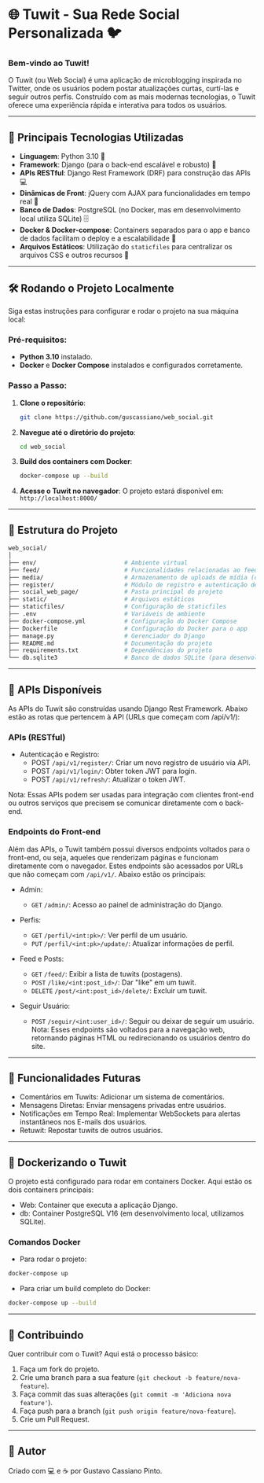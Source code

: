 # 🌐 **Tuwit** - Sua Rede Social Personalizada 🐦

### **Bem-vindo ao Tuwit!**
O Tuwit (ou Web Social) é uma aplicação de microblogging inspirada no Twitter, onde os usuários podem postar atualizações curtas, curtí-las e seguir outros perfis. Construído com as mais modernas tecnologias, o Tuwit oferece uma experiência rápida e interativa para todos os usuários.

---

## 🚀 **Principais Tecnologias Utilizadas**

- **Linguagem**: Python 3.10 🐍
- **Framework**: Django (para o back-end escalável e robusto) 🌱
- **APIs RESTful**: Django Rest Framework (DRF) para construção das APIs 💻
- **Dinâmicas de Front**: jQuery com AJAX para funcionalidades em tempo real 🎨
- **Banco de Dados**: PostgreSQL (no Docker, mas em desenvolvimento local utiliza SQLite) 🗄️
- **Docker & Docker-compose**: Containers separados para o app e banco de dados facilitam o deploy e a escalabilidade 🐳
- **Arquivos Estáticos**: Utilização do `staticfiles` para centralizar os arquivos CSS e outros recursos 📂

---

## 🛠️ **Rodando o Projeto Localmente**

Siga estas instruções para configurar e rodar o projeto na sua máquina local:

### Pré-requisitos:

- **Python 3.10** instalado.
- **Docker** e **Docker Compose** instalados e configurados corretamente.

### Passo a Passo:

1. **Clone o repositório**:
    ```bash
    git clone https://github.com/guscassiano/web_social.git
    ```

2. **Navegue até o diretório do projeto**:
    ```bash
    cd web_social
    ```

3. **Build dos containers com Docker**:
    ```bash
    docker-compose up --build
    ```

4. **Acesse o Tuwit no navegador**:
    O projeto estará disponível em: `http://localhost:8000/`

---

## 📂 **Estrutura do Projeto**

```bash
web_social/
│
├── env/                         # Ambiente virtual
├── feed/                        # Funcionalidades relacionadas ao feed
├── media/                       # Armazenamento de uploads de mídia (como imagens de perfil)
├── register/                    # Módulo de registro e autenticação de usuários
├── social_web_page/             # Pasta principal do projeto
├── static/                      # Arquivos estáticos
├── staticfiles/                 # Configuração de staticfiles
├── .env                         # Variáveis de ambiente
├── docker-compose.yml           # Configuração do Docker Compose
├── Dockerfile                   # Configuração do Docker para o app
├── manage.py                    # Gerenciador do Django
├── README.md                    # Documentação do projeto
├── requirements.txt             # Dependências do projeto
└── db.sqlite3                   # Banco de dados SQLite (para desenvolvimento)
```

---

## 📡 **APIs Disponíveis**

As APIs do Tuwit são construídas usando Django Rest Framework. Abaixo estão as rotas que pertencem à API (URLs que começam com /api/v1/):

### **APIs (RESTful)**
- Autenticação e Registro:
  - POST `/api/v1/register/`: Criar um novo registro de usuário via API.
  - POST `/api/v1/login/`: Obter token JWT para login.
  - POST `/api/v1/refresh/`: Atualizar o token JWT.
      
Nota: Essas APIs podem ser usadas para integração com clientes front-end ou outros serviços que precisem se comunicar diretamente com o back-end.

### **Endpoints do Front-end**
Além das APIs, o Tuwit também possui diversos endpoints voltados para o front-end, ou seja, aqueles que renderizam páginas e funcionam diretamente com o navegador. Estes endpoints são acessados por URLs que não começam com `/api/v1/`. Abaixo estão os principais:

- Admin:
  - `GET` `/admin/`: Acesso ao painel de administração do Django.
- Perfis:

  - `GET` `/perfil/<int:pk>/`: Ver perfil de um usuário.
  - `PUT` `/perfil/<int:pk>/update/`: Atualizar informações de perfil.
- Feed e Posts:

  - `GET` `/feed/`: Exibir a lista de tuwits (postagens).
  - `POST` `/like/<int:post_id>/`: Dar "like" em um tuwit.
  - `DELETE` `/post/<int:post_id>/delete/`: Excluir um tuwit.
- Seguir Usuário:

  - `POST` `/seguir/<int:user_id>/`: Seguir ou deixar de seguir um usuário.
Nota: Esses endpoints são voltados para a navegação web, retornando páginas HTML ou redirecionando os usuários dentro do site.

---

## 🎨 **Funcionalidades Futuras**
- Comentários em Tuwits: Adicionar um sistema de comentários.
- Mensagens Diretas: Enviar mensagens privadas entre usuários.
- Notificações em Tempo Real: Implementar WebSockets para alertas instantâneos nos E-mails dos usuários.
- Retuwit: Repostar tuwits de outros usuários.

---

## 🐳 **Dockerizando o Tuwit**
O projeto está configurado para rodar em containers Docker. Aqui estão os dois containers principais:

- Web: Container que executa a aplicação Django.
- db: Container PostgreSQL V16 (em desenvolvimento local, utilizamos SQLite).

### **Comandos Docker**
- Para rodar o projeto:
```bash
docker-compose up
```
- Para criar um build completo do Docker:
```bash
docker-compose up --build
```

---

## 🤝 **Contribuindo**
Quer contribuir com o Tuwit? Aqui está o processo básico:

1. Faça um fork do projeto.
2. Crie uma branch para a sua feature (`git checkout -b feature/nova-feature`).
3. Faça commit das suas alterações (`git commit -m 'Adiciona nova feature'`).
4. Faça push para a branch (`git push origin feature/nova-feature`).
5. Crie um Pull Request.

---

## 🦸 **Autor**
Criado com 💻 e ☕ por Gustavo Cassiano Pinto.
